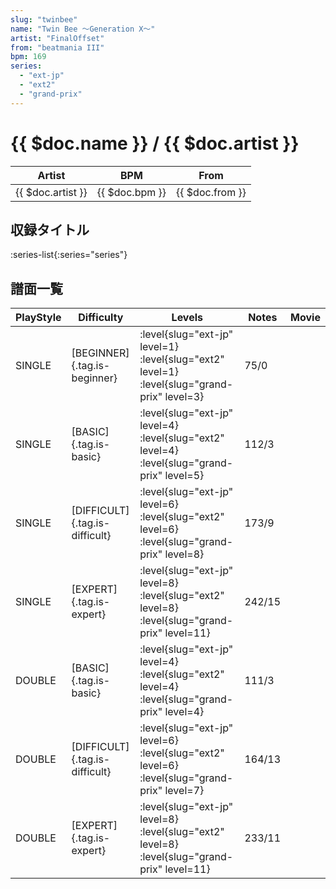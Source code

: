 ```yaml
---
slug: "twinbee"
name: "Twin Bee ～Generation X～"
artist: "FinalOffset"
from: "beatmania III"
bpm: 169
series:
  - "ext-jp"
  - "ext2"
  - "grand-prix"
---
```


# {{ $doc.name }} / {{ $doc.artist }}

|Artist|BPM|From|
|------|---|----|
|{{ $doc.artist }}|{{ $doc.bpm }}|{{ $doc.from }}|

## 収録タイトル

:series-list{:series="series"}

## 譜面一覧

|PlayStyle|Difficulty|Levels|Notes|Movie|
|---------|----------|------|-----|-----|
|SINGLE|[BEGINNER]{.tag.is-beginner}|<div class="field is-grouped is-grouped-multiline"> :level{slug="ext-jp" level=1} :level{slug="ext2" level=1} :level{slug="grand-prix" level=3}</div>|75/0||
|SINGLE|[BASIC]{.tag.is-basic}|<div class="field is-grouped is-grouped-multiline"> :level{slug="ext-jp" level=4} :level{slug="ext2" level=4} :level{slug="grand-prix" level=5}</div>|112/3||
|SINGLE|[DIFFICULT]{.tag.is-difficult}|<div class="field is-grouped is-grouped-multiline"> :level{slug="ext-jp" level=6} :level{slug="ext2" level=6} :level{slug="grand-prix" level=8}</div>|173/9||
|SINGLE|[EXPERT]{.tag.is-expert}|<div class="field is-grouped is-grouped-multiline"> :level{slug="ext-jp" level=8} :level{slug="ext2" level=8} :level{slug="grand-prix" level=11}</div>|242/15||
|DOUBLE|[BASIC]{.tag.is-basic}|<div class="field is-grouped is-grouped-multiline"> :level{slug="ext-jp" level=4} :level{slug="ext2" level=4} :level{slug="grand-prix" level=4}</div>|111/3||
|DOUBLE|[DIFFICULT]{.tag.is-difficult}|<div class="field is-grouped is-grouped-multiline"> :level{slug="ext-jp" level=6} :level{slug="ext2" level=6} :level{slug="grand-prix" level=7}</div>|164/13||
|DOUBLE|[EXPERT]{.tag.is-expert}|<div class="field is-grouped is-grouped-multiline"> :level{slug="ext-jp" level=8} :level{slug="ext2" level=8} :level{slug="grand-prix" level=11}</div>|233/11||
